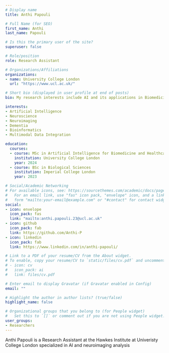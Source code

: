 ```yaml
---
# Display name
title: Anthi Papouli

# Full Name (for SEO)
first_name: Anthi
last_name: Papouli

# Is this the primary user of the site?
superuser: false

# Role/position
role: Research Assistant

# Organizations/Affiliations
organizations:
- name: University College London
  url: "https://www.ucl.ac.uk/"

# Short bio (displayed in user profile at end of posts)
bio: My research interests include AI and its applications in Biomedicine and Neuroscience

interests:
- Artificial Intelligence 
- Neuroscience
- Neuroimaging
- Dementia
- Bioinformatics
- Multimodal Data Integration

education:
  courses:
  - course: MSc in Artificial Intelligence for Biomedicine and Healthcare
    institution: University College London
    year: 2024
  - course: BSc in Biological Sciences
    institution: Imperial College London
    year: 2023

# Social/Academic Networking
# For available icons, see: https://sourcethemes.com/academic/docs/page-builder/#icons
#   For an email link, use "fas" icon pack, "envelope" icon, and a link in the
#   form "mailto:your-email@example.com" or "#contact" for contact widget.
social:
- icon: envelope
  icon_pack: fas
  link: "mailto:anthi.papouli.23@ucl.ac.uk"
- icon: github
  icon_pack: fab
  link: https://github.com/Anthi-P
- icon: linkedin
  icon_pack: fab
  link: https://www.linkedin.com/in/anthi-papouli/

# Link to a PDF of your resume/CV from the About widget.
# To enable, copy your resume/CV to `static/files/cv.pdf` and uncomment the lines below.
# - icon: cv
#   icon_pack: ai
#   link: files/cv.pdf

# Enter email to display Gravatar (if Gravatar enabled in Config)
email: ""

# Highlight the author in author lists? (true/false)
highlight_name: false

# Organizational groups that you belong to (for People widget)
#   Set this to `[]` or comment out if you are not using People widget.
user_groups:
- Researchers
---
```

Anthi Papouli is a Research Assistant at the Hawkes Institute at Univeristy College London specialized in AI and neuroimaging analysis
